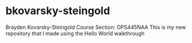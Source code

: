 # bkovarsky-steingold
Brayden Kovarsky-Steingold
Course Section: OPS445NAA
This is my new repository that I made using the Hello World walkthrough
